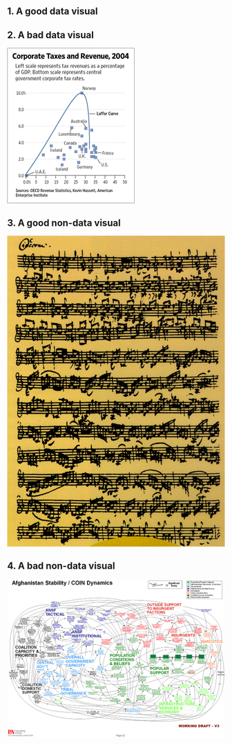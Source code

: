 ## 1. A good data visual

## 2. A bad data visual
![alt text](laffer.gif)

## 3. A good non-data visual
![alt text](bach_manuscript.jpg)

## 4. A bad non-data visual
![alt text](COIN.jpg 'US Counter-Insurgency Strategy in Iraq')

